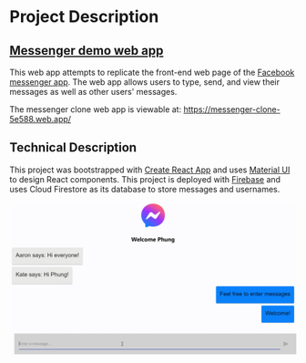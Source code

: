 # Project Description
## [Messenger demo web app](https://messenger-clone-5e588.web.app/)

This web app attempts to replicate the front-end web page of the [Facebook messenger app](https://www.messenger.com/). The web app allows users to type, send, and view their messages as well as other users' messages.

The messenger clone web app is viewable at: https://messenger-clone-5e588.web.app/ 

## Technical Description
This project was bootstrapped with [Create React App](https://github.com/facebook/create-react-app) and uses [Material UI](https://material-ui.com/) to design React components.
This project is deployed with [Firebase](https://firebase.google.com/) and uses Cloud Firestore as its database to store messages and usernames.

[![messenger clone preview](./messenger.gif)](https://messenger-clone-5e588.web.app/)
